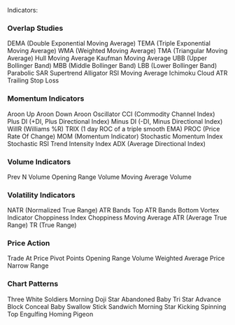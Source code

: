 Indicators:
### Overlap Studies

DEMA (Double Exponential Moving Average)
TEMA (Triple Exponential Moving Average)
WMA (Weighted Moving Average)
TMA (Triangular Moving Average)
Hull Moving Average
Kaufman Moving Average
UBB (Upper Bollinger Band)
MBB (Middle Bollinger Band)
LBB (Lower Bollinger Band)
Parabolic SAR
Supertrend
Alligator
RSI Moving Average
Ichimoku Cloud
ATR Trailing Stop Loss

### Momentum Indicators

Aroon Up
Aroon Down
Aroon Oscillator
CCI (Commodity Channel Index)
Plus DI (+DI, Plus Directional Index)
Minus DI (-DI, Minus Directional Index)
WillR (Williams %R)
TRIX (1 day ROC of a triple smooth EMA)
PROC (Price Rate Of Change)
MOM (Momentum Indicator)
Stochastic Momentum Index
Stochastic RSI
Trend Intensity Index
ADX (Average Directional Index)

### Volume Indicators

Prev N Volume
Opening Range Volume
Moving Average Volume

### Volatility Indicators

NATR (Normalized True Range)
ATR Bands Top
ATR Bands Bottom
Vortex Indicator
Choppiness Index
Choppiness Moving Average
ATR (Average True Range)
TR (True Range)

### Price Action

Trade At Price
Pivot Points
Opening Range
Volume Weighted Average Price
Narrow Range

### Chart Patterns

Three White Soldiers
Morning Doji Star
Abandoned Baby
Tri Star
Advance Block
Conceal Baby Swallow
Stick Sandwich
Morning Star
Kicking
Spinning Top
Engulfing
Homing Pigeon
